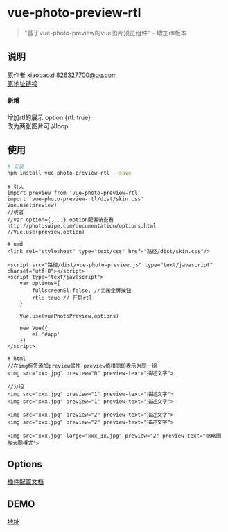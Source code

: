 # vue-photo-preview-rtl

> \"基于vue-photo-preview的vue图片预览组件\" - 增加rtl版本

## 说明
原作者 xiaobaozi <826327700@qq.com>    
[原地址链接](https://github.com/826327700/vue-photo-preview)  
#### 新增
增加rtl的展示 option {rtl: true}  
改为两张图片可以loop

## 使用
``` bash
# 安装
npm install vue-photo-preview-rtl --save
```
```
# 引入
import preview from 'vue-photo-preview-rtl'
import 'vue-photo-preview-rtl/dist/skin.css'
Vue.use(preview)
//或者 
//var option={....} option配置请查看 http://photoswipe.com/documentation/options.html
//Vue.use(preview,option)
```
```
# umd
<link rel="stylesheet" type="text/css" href="路径/dist/skin.css"/>

<script src="路径/dist/vue-photo-preview.js" type="text/javascript" charset="utf-8"></script>
<script type="text/javascript">
	var options={
		fullscreenEl:false, //关闭全屏按钮
        rtl: true // 开启rtl
	}
	
	Vue.use(vuePhotoPreview,options)
	
	new Vue({
		el:'#app'
	})
</script>
```
```
# html
//在img标签添加preview属性 preview值相同即表示为同一组
<img src="xxx.jpg" preview="0" preview-text="描述文字">

//分组
<img src="xxx.jpg" preview="1" preview-text="描述文字">
<img src="xxx.jpg" preview="1" preview-text="描述文字">

<img src="xxx.jpg" preview="2" preview-text="描述文字">
<img src="xxx.jpg" preview="2" preview-text="描述文字">

<img src="xxx.jpg" large="xxx_3x.jpg" preview="2" preview-text="缩略图与大图模式">
```

## Options   
[插件配置文档](http://photoswipe.com/documentation/options.html) 

## DEMO   
[地址](https://826327700.github.io/vue-photo-preview/demo/)  

